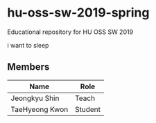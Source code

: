 # hu-oss-sw-2019-spring
Educational repository for HU OSS SW 2019

i want to sleep
## Members

| Name | Role |
|------|------|
|Jeongkyu Shin | Teach | 
|TaeHyeong Kwon      | Student |
